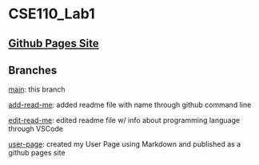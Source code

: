 # CSE110_Lab1

## [**Github Pages Site**](https://aksharans.github.io/CSE110_Lab1/#more-about-me)

## Branches

[main](): this branch

[add-read-me](https://github.com/aksharans/CSE110_Lab1/blob/add-read-me/README.md): added readme file with name through github command line

[edit-read-me](): edited readme file w/ info about programming language through VSCode

[user-page](): created my User Page using Markdown and published as a github pages site
